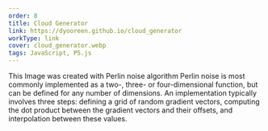 ```yaml
---
order: 8
title: Cloud Generator
link: https://dyooreen.github.io/cloud_generator
workType: link
cover: cloud_generator.webp
tags: JavaScript, P5.js
---
```


This Image was created with Perlin noise algorithm
Perlin noise is most commonly implemented as a two-, three- or four-dimensional function, but can be defined for any number of dimensions. An implementation typically involves three steps: defining a grid of random gradient vectors, computing the dot product between the gradient vectors and their offsets, and interpolation between these values.
